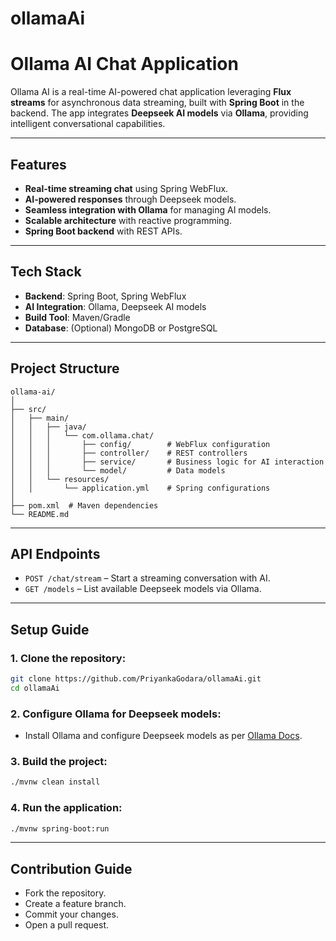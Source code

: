 # ollamaAi
# Ollama AI Chat Application

Ollama AI is a real-time AI-powered chat application leveraging **Flux streams** for asynchronous data streaming, built with **Spring Boot** in the backend. The app integrates **Deepseek AI models** via **Ollama**, providing intelligent conversational capabilities.

---

## **Features**
- **Real-time streaming chat** using Spring WebFlux.
- **AI-powered responses** through Deepseek models.
- **Seamless integration with Ollama** for managing AI models.
- **Scalable architecture** with reactive programming.
- **Spring Boot backend** with REST APIs.

---

## **Tech Stack**
- **Backend**: Spring Boot, Spring WebFlux
- **AI Integration**: Ollama, Deepseek AI models
- **Build Tool**: Maven/Gradle
- **Database**: (Optional) MongoDB or PostgreSQL

---

## **Project Structure**
```plaintext
ollama-ai/
│
├── src/
│   ├── main/
│   │   ├── java/
│   │   │   └── com.ollama.chat/
│   │   │       ├── config/        # WebFlux configuration
│   │   │       ├── controller/    # REST controllers
│   │   │       ├── service/       # Business logic for AI interaction
│   │   │       └── model/         # Data models
│   │   └── resources/
│   │       └── application.yml    # Spring configurations
│
├── pom.xml  # Maven dependencies
└── README.md
```

---

## **API Endpoints**
- `POST /chat/stream` – Start a streaming conversation with AI.
- `GET /models` – List available Deepseek models via Ollama.

---

## **Setup Guide**
### 1. Clone the repository:
```bash
git clone https://github.com/PriyankaGodara/ollamaAi.git
cd ollamaAi
```

### 2. Configure Ollama for Deepseek models:
- Install Ollama and configure Deepseek models as per [Ollama Docs](https://ollama.ai/docs).

### 3. Build the project:
```bash
./mvnw clean install
```

### 4. Run the application:
```bash
./mvnw spring-boot:run
```

---

## **Contribution Guide**
- Fork the repository.
- Create a feature branch.
- Commit your changes.
- Open a pull request.


